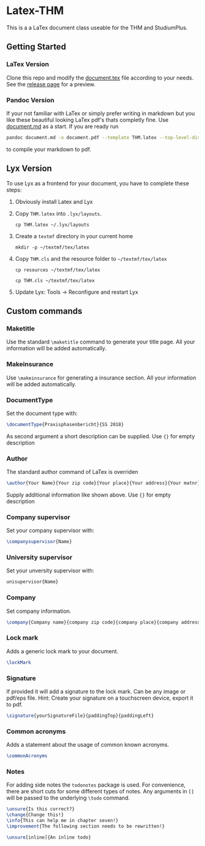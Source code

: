 # Latex-THM

This is a a LaTex document class useable for the THM and StudiumPlus.

## Getting Started

### LaTex Version

Clone this repo and modify the [document.tex](./document.tex) file according to your needs. See the [release page](https://github.com/Flo9818/Latex-THM/releases) for a preview.

### Pandoc Version

If your not familiar with LaTex or simply prefer writing in markdown but you like these beautiful looking LaTex pdf's thats completly fine. Use [document.md](./document.md) as a start. If you are ready run
```bash
pandoc document.md -o document.pdf --template THM.latex --top-level-division=chapter
```
to compile your markdown to pdf.

## Lyx Version

To use Lyx as a frontend for your document, you have to complete these steps:

1. Obviously install Latex and Lyx

2. Copy `THM.latex` into `.lyx/layouts`.

   `cp THM.latex ~/.lyx/layouts`

3. Create a `textmf` directory in your current home

    `mkdir -p ~/textmf/tex/latex`

4. Copy `THM.cls` and the resource folder to `~/textmf/tex/latex`

    `cp resources ~/textmf/tex/latex`

    `cp THM.cls ~/textmf/tex/latex`

5. Update Lyx: Tools -> Reconfigure and restart Lyx

## Custom commands

### Maketitle

Use the standard `\maketitle` command to generate your title page. All your information will be added automatically.

### Makeinsurance

Use `\makeinsurance` for generating a insurance section. All your information will be added automatically.

### DocumentType

Set the document type with:

```latex
\documentType{Praxisphasenbericht}{SS 2018}
```

As second argument a short description can be supplied. Use `{}` for empty description

### Author

The standard author command of LaTex is overriden

```latex
\author{Your Name}{Your zip code}{Your place}{Your address}{Your matnr}
```

Supply additional information like shown above. Use `{}` for empty description

### Company supervisor

Set your company supervisor with:

```latex
\companysupervisor{Name}
```

### University supervisor

Set your unversity supervisor with:

```latex
unisupervisor{Name}
```

### Company

Set company information.

```latex
\company{Company name}{company zip code}{company place}{company address}{logo.png}
```

### Lock mark

Adds a generic lock mark to your document.

```latex
\lockMark
```

### Signature

If provided it will add a signature to the lock mark. Can be any image or pdf/eps file. Hint: Create your signature on a touchscreen device, export it to pdf.

```latex
\signature{yourSignatureFile}{paddingTop}{paddingLeft}
```

### Common acronyms

Adds a statement about the usage of common known acronyms.

```latex
\commonAcronyms
```

### Notes

For adding side notes the `todonotes` package is used. For convenience, there are short cuts for some different types of notes. Any arguments in `[]` will be passed to the underlying `\todo` command. 

```latex
\unsure{Is this correct?}
\change{Change this!}
\info{This can help me in chapter seven!}
\improvement{The following section needs to be rewritten!}

\unsure[inline]{An inline todo}
```